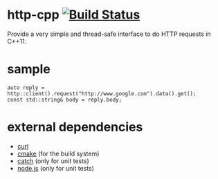 http-cpp [![Build Status](https://travis-ci.org/Kosta-Github/http-cpp.png)](https://travis-ci.org/Kosta-Github/http-cpp)
========
Provide a very simple and thread-safe interface to do HTTP requests in C++11.

sample
======
```
auto reply = http::client().request("http://www.google.com").data().get();
const std::string& body = reply.body;
```

external dependencies
=====================
- [curl](http://curl.haxx.se/)
- [cmake](http://cmake.org) (for the build system)
- [catch](https://github.com/philsquared/Catch) (only for unit tests)
- [node.js](http://nodejs.org/) (only for unit tests)
